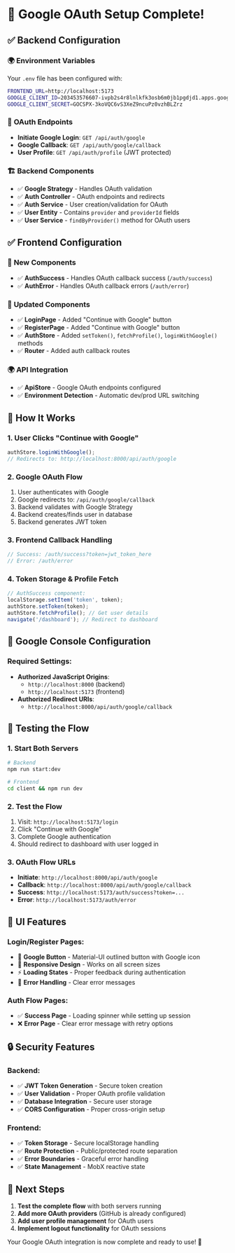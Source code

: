 # 🔐 Google OAuth Setup Complete!

## ✅ **Backend Configuration**

### 🌍 **Environment Variables**

Your `.env` file has been configured with:

```bash
FRONTEND_URL=http://localhost:5173
GOOGLE_CLIENT_ID=203453576607-ivpb2s4r8lnlkfk3osb6m0jb1pgdjd1.apps.googleusercontent.com
GOOGLE_CLIENT_SECRET=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
```

### 🔧 **OAuth Endpoints**

- **Initiate Google Login**: `GET /api/auth/google`
- **Google Callback**: `GET /api/auth/google/callback`
- **User Profile**: `GET /api/auth/profile` (JWT protected)

### 🏗️ **Backend Components**

- ✅ **Google Strategy** - Handles OAuth validation
- ✅ **Auth Controller** - OAuth endpoints and redirects
- ✅ **Auth Service** - User creation/validation for OAuth
- ✅ **User Entity** - Contains `provider` and `providerId` fields
- ✅ **User Service** - `findByProvider()` method for OAuth users

## ✅ **Frontend Configuration**

### 🚀 **New Components**

- ✅ **AuthSuccess** - Handles OAuth callback success (`/auth/success`)
- ✅ **AuthError** - Handles OAuth callback errors (`/auth/error`)

### 🔄 **Updated Components**

- ✅ **LoginPage** - Added "Continue with Google" button
- ✅ **RegisterPage** - Added "Continue with Google" button
- ✅ **AuthStore** - Added `setToken()`, `fetchProfile()`, `loginWithGoogle()` methods
- ✅ **Router** - Added auth callback routes

### 🌍 **API Integration**

- ✅ **ApiStore** - Google OAuth endpoints configured
- ✅ **Environment Detection** - Automatic dev/prod URL switching

## 🎯 **How It Works**

### 1. **User Clicks "Continue with Google"**

```typescript
authStore.loginWithGoogle();
// Redirects to: http://localhost:8000/api/auth/google
```

### 2. **Google OAuth Flow**

1. User authenticates with Google
2. Google redirects to: `/api/auth/google/callback`
3. Backend validates with Google Strategy
4. Backend creates/finds user in database
5. Backend generates JWT token

### 3. **Frontend Callback Handling**

```typescript
// Success: /auth/success?token=jwt_token_here
// Error: /auth/error
```

### 4. **Token Storage & Profile Fetch**

```typescript
// AuthSuccess component:
localStorage.setItem('token', token);
authStore.setToken(token);
authStore.fetchProfile(); // Get user details
navigate('/dashboard'); // Redirect to dashboard
```

## 🔧 **Google Console Configuration**

### Required Settings:

- **Authorized JavaScript Origins**:
  - `http://localhost:8000` (backend)
  - `http://localhost:5173` (frontend)
- **Authorized Redirect URIs**:
  - `http://localhost:8000/api/auth/google/callback`

## 🚦 **Testing the Flow**

### 1. **Start Both Servers**

```bash
# Backend
npm run start:dev

# Frontend
cd client && npm run dev
```

### 2. **Test the Flow**

1. Visit: `http://localhost:5173/login`
2. Click "Continue with Google"
3. Complete Google authentication
4. Should redirect to dashboard with user logged in

### 3. **OAuth Flow URLs**

- **Initiate**: `http://localhost:8000/api/auth/google`
- **Callback**: `http://localhost:8000/api/auth/google/callback`
- **Success**: `http://localhost:5173/auth/success?token=...`
- **Error**: `http://localhost:5173/auth/error`

## 🎨 **UI Features**

### Login/Register Pages:

- 🔵 **Google Button** - Material-UI outlined button with Google icon
- 📱 **Responsive Design** - Works on all screen sizes
- ⚡ **Loading States** - Proper feedback during authentication
- 🎯 **Error Handling** - Clear error messages

### Auth Flow Pages:

- ✅ **Success Page** - Loading spinner while setting up session
- ❌ **Error Page** - Clear error message with retry options

## 🔒 **Security Features**

### Backend:

- ✅ **JWT Token Generation** - Secure token creation
- ✅ **User Validation** - Proper OAuth profile validation
- ✅ **Database Integration** - Secure user storage
- ✅ **CORS Configuration** - Proper cross-origin setup

### Frontend:

- ✅ **Token Storage** - Secure localStorage handling
- ✅ **Route Protection** - Public/protected route separation
- ✅ **Error Boundaries** - Graceful error handling
- ✅ **State Management** - MobX reactive state

## 🎯 **Next Steps**

1. **Test the complete flow** with both servers running
2. **Add more OAuth providers** (GitHub is already configured)
3. **Add user profile management** for OAuth users
4. **Implement logout functionality** for OAuth sessions

Your Google OAuth integration is now complete and ready to use! 🎉
